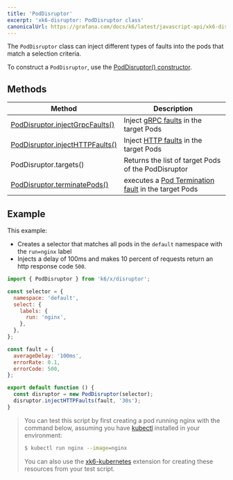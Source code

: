 ```yaml
---
title: 'PodDisruptor'
excerpt: 'xk6-disruptor: PodDisruptor class'
canonicalUrl: https://grafana.com/docs/k6/latest/javascript-api/xk6-disruptor/poddisruptor/
---
```


The `PodDisruptor` class can inject different types of faults into the pods that match a selection criteria.

To construct a `PodDisruptor`, use the [PodDisruptor() constructor](/javascript-api/xk6-disruptor/api/poddisruptor/constructor).

## Methods

| Method | Description |
| ------ | ----------- |
| [PodDisruptor.injectGrpcFaults()](/javascript-api/xk6-disruptor/api/poddisruptor/injectgrpcfaults) |  Inject [gRPC faults](/javascript-api/xk6-disruptor/api/faults/grpc) in the target Pods|
| [PodDisruptor.injectHTTPFaults()](/javascript-api/xk6-disruptor/api/poddisruptor/injecthttpfaults) |  Inject [HTTP faults](/javascript-api/xk6-disruptor/api/faults/http) in the target Pods|
| PodDisruptor.targets() | Returns the list of target Pods of the PodDisruptor |
| [PodDisruptor.terminatePods()](/javascript-api/xk6-disruptor/api/poddisruptor/terminatepods) | executes a [Pod Termination fault](/javascript-api/xk6-disruptor/api/faults/pod-termination) in the target Pods|
 

## Example

This example:
- Creates a selector that matches all pods in the `default` namespace with the `run=nginx` label
- Injects a delay of 100ms and makes 10 percent of requests return an http response code `500`.


```javascript
import { PodDisruptor } from 'k6/x/disruptor';

const selector = {
  namespace: 'default',
  select: {
    labels: {
      run: 'nginx',
    },
  },
};

const fault = {
  averageDelay: '100ms',
  errorRate: 0.1,
  errorCode: 500,
};

export default function () {
  const disruptor = new PodDisruptor(selector);
  disruptor.injectHTTPFaults(fault, '30s');
}
```

<Blockquote mod="note">

You can test this script by first creating a pod running nginx with the command below, assuming you have [kubectl](https://kubernetes.io/docs/tasks/tools/#kubectl) installed in your environment:
```bash
$ kubectl run nginx --image=nginx
```

 You can also use the [xk6-kubernetes](https://github.com/grafana/xk6-kubernetes) extension for creating these resources from your test script.

</Blockquote>